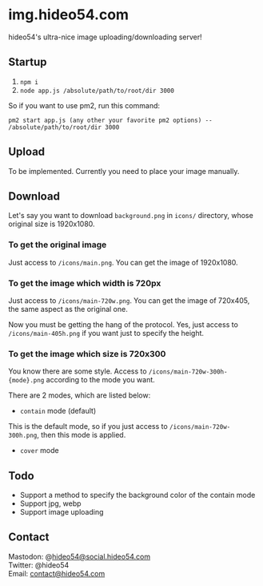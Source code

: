 # img.hideo54.com

hideo54's ultra-nice image uploading/downloading server!

## Startup

1. `npm i`
1. `node app.js /absolute/path/to/root/dir 3000`

So if you want to use pm2, run this command:

`pm2 start app.js (any other your favorite pm2 options) -- /absolute/path/to/root/dir 3000`

## Upload

To be implemented. Currently you need to place your image manually.

## Download

Let's say you want to download `background.png` in `icons/` directory, whose original size is 1920x1080.

### To get the original image

Just access to `/icons/main.png`. You can get the image of 1920x1080.

### To get the image which width is 720px

Just access to `/icons/main-720w.png`. You can get the image of 720x405, the same aspect as the original one.

Now you must be getting the hang of the protocol. Yes, just access to `/icons/main-405h.png` if you want just to specify the height.

### To get the image which size is 720x300

You know there are some style. Access to `/icons/main-720w-300h-{mode}.png` according to the mode you want. 

There are 2 modes, which are listed below:

* `contain` mode (default)

This is the default mode, so if you just access to `/icons/main-720w-300h.png`, then this mode is applied.

* `cover` mode

## Todo

* Support a method to specify the background color of the contain mode
* Support jpg, webp
* Support image uploading

## Contact

Mastodon: @hideo54@social.hideo54.com  
Twitter: @hideo54  
Email: contact@hideo54.com
